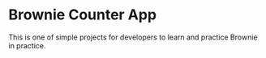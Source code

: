 # Brownie Counter App

This is one of simple projects for developers to learn and practice Brownie in practice.
